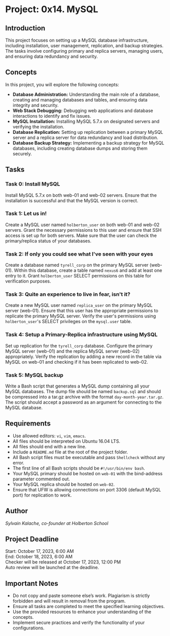 # Project: 0x14. MySQL

## Introduction
This project focuses on setting up a MySQL database infrastructure, including installation, user management, replication, and backup strategies. The tasks involve configuring primary and replica servers, managing users, and ensuring data redundancy and security.

## Concepts
In this project, you will explore the following concepts:
- **Database Administration:** Understanding the main role of a database, creating and managing databases and tables, and ensuring data integrity and security.
- **Web Stack Debugging:** Debugging web applications and database interactions to identify and fix issues.
- **MySQL Installation:** Installing MySQL 5.7.x on designated servers and verifying the installation.
- **Database Replication:** Setting up replication between a primary MySQL server and a replica server for data redundancy and load distribution.
- **Database Backup Strategy:** Implementing a backup strategy for MySQL databases, including creating database dumps and storing them securely.

## Tasks

### Task 0: Install MySQL
Install MySQL 5.7.x on both web-01 and web-02 servers. Ensure that the installation is successful and that the MySQL version is correct.

### Task 1: Let us in!
Create a MySQL user named `holberton_user` on both web-01 and web-02 servers. Grant the necessary permissions to this user and ensure that SSH access is set up for both servers. Make sure that the user can check the primary/replica status of your databases.

### Task 2: If only you could see what I've seen with your eyes
Create a database named `tyrell_corp` on the primary MySQL server (web-01). Within this database, create a table named `nexus6` and add at least one entry to it. Grant `holberton_user` SELECT permissions on this table for verification purposes.

### Task 3: Quite an experience to live in fear, isn't it?
Create a new MySQL user named `replica_user` on the primary MySQL server (web-01). Ensure that this user has the appropriate permissions to replicate the primary MySQL server. Verify the user's permissions using `holberton_user`'s SELECT privileges on the `mysql.user` table.

### Task 4: Setup a Primary-Replica infrastructure using MySQL
Set up replication for the `tyrell_corp` database. Configure the primary MySQL server (web-01) and the replica MySQL server (web-02) appropriately. Verify the replication by adding a new record in the table via MySQL on web-01 and checking if it has been replicated to web-02.

### Task 5: MySQL backup
Write a Bash script that generates a MySQL dump containing all your MySQL databases. The dump file should be named `backup.sql` and should be compressed into a tar.gz archive with the format `day-month-year.tar.gz`. The script should accept a password as an argument for connecting to the MySQL database.

## Requirements
- Use allowed editors: `vi`, `vim`, `emacs`.
- All files should be interpreted on Ubuntu 16.04 LTS.
- All files should end with a new line.
- Include a `README.md` file at the root of the project folder.
- All Bash script files must be executable and pass `Shellcheck` without any error.
- The first line of all Bash scripts should be `#!/usr/bin/env bash`.
- Your MySQL primary should be hosted on `web-01` with the bind-address parameter commented out.
- Your MySQL replica should be hosted on `web-02`.
- Ensure that UFW is allowing connections on port 3306 (default MySQL port) for replication to work.

## Author
*Sylvain Kalache, co-founder at Holberton School*

## Project Deadline
Start: October 17, 2023, 6:00 AM  
End: October 18, 2023, 6:00 AM  
Checker will be released at October 17, 2023, 12:00 PM  
Auto review will be launched at the deadline.

## Important Notes
- Do not copy and paste someone else’s work. Plagiarism is strictly forbidden and will result in removal from the program.
- Ensure all tasks are completed to meet the specified learning objectives.
- Use the provided resources to enhance your understanding of the concepts.
- Implement secure practices and verify the functionality of your configurations.
